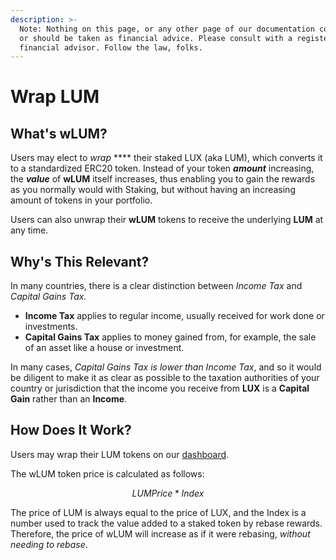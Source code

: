 ```yaml
---
description: >-
  Note: Nothing on this page, or any other page of our documentation constitutes
  or should be taken as financial advice. Please consult with a registered
  financial advisor. Follow the law, folks.
---
```


# Wrap LUM

## What's wLUM?

Users may elect to _wrap_ **** their staked LUX (aka LUM), which converts it to a standardized ERC20 token. Instead of your token _**amount**_ increasing, the _**value**_ of **wLUM** itself increases, thus enabling you to gain the rewards as you normally would with Staking, but without having an increasing amount of tokens in your portfolio.

Users can also unwrap their **wLUM** tokens to receive the underlying **LUM** at any time.

## Why's This Relevant?

In many countries, there is a clear distinction between _Income Tax_ and _Capital Gains Tax._

* **Income Tax** applies to regular income, usually received for work done or investments.
* **Capital Gains Tax** applies to money gained from, for example, the sale of an asset like a house or investment.

In many cases, _Capital Gains Tax is lower than Income Tax_, and so it would be diligent to make it as clear as possible to the taxation authorities of your country or jurisdiction that the income you receive from **LUX** is a **Capital Gain** rather than an **Income**.

## How Does It Work?

Users may wrap their LUM tokens on our [dashboard](https://app.luxor.money).

The wLUM token price is calculated as follows:

$$
LUM Price * Index
$$

The price of LUM is always equal to the price of LUX, and the Index is a number used to track the value added to a staked token by rebase rewards. Therefore, the price of wLUM will increase as if it were rebasing, _without needing to rebase_.
